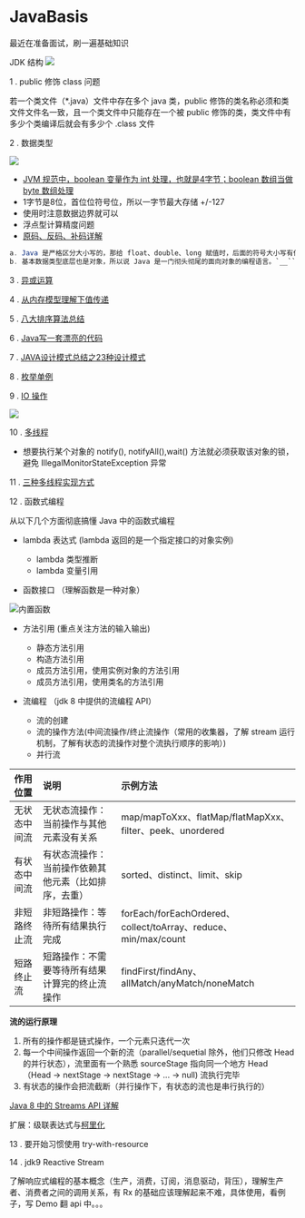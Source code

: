 # JavaBasis
最近在准备面试，刷一遍基础知识

JDK 结构
![](https://ws3.sinaimg.cn/large/006tKfTcgy1fqzhbmij4mj31dw0gewz4.jpg)

1 . public 修饰 class 问题

若一个类文件（*.java）文件中存在多个 java 类，public 修饰的类名称必须和类文件文件名一致，且一个类文件中只能存在一个被 public 修饰的类，类文件中有多少个类编译后就会有多少个 .class 文件

2 . 数据类型

![](https://ws2.sinaimg.cn/large/006tKfTcgy1fqzjaj8euvj31bc0hqta6.jpg)

* [JVM 规范中，boolean 变量作为 int 处理，也就是4字节；boolean 数组当做 byte 数组处理](https://www.jianshu.com/p/2f663dc820d0)
* 1字节是8位，首位位符号位，所以一字节最大存储 +/-127
* 使用时注意数据边界就可以
* 浮点型计算精度问题
* [原码、反码、补码详解](https://www.cnblogs.com/zhangziqiu/archive/2011/03/30/ComputerCode.html)

``` java
a. Java 是严格区分大小写的，那给 float、double、long 赋值时，后面的符号大小写有什么区别？
b. 基本数据类型底层也是对象，所以说 Java 是一门彻头彻尾的面向对象的编程语言。`__``__`
```

3 . [异或运算](http://www.cnblogs.com/JhSonD/p/6374397.html)

4 . [从内存模型理解下值传递](https://www.zhihu.com/question/31203609)

5 . [八大排序算法总结](https://itimetraveler.github.io/2017/07/18/%E5%85%AB%E5%A4%A7%E6%8E%92%E5%BA%8F%E7%AE%97%E6%B3%95%E6%80%BB%E7%BB%93%E4%B8%8Ejava%E5%AE%9E%E7%8E%B0/#%E6%A6%82%E8%BF%B0)

6 . [Java写一套漂亮的代码](https://www.zhihu.com/question/39972591)

7 . [JAVA设计模式总结之23种设计模式](https://www.cnblogs.com/pony1223/p/7608955.html)

8 . [枚举单例](https://www.cnblogs.com/cielosun/p/6596475.html)

9 . [IO 操作](https://blog.csdn.net/wei_zhi/article/details/52933233)

![](https://ws4.sinaimg.cn/large/006tKfTcgy1fr6ekuxv65j30ml0dwk49.jpg)

10 . [多线程](https://blog.csdn.net/evankaka/article/details/44153709)

* 想要执行某个对象的 notify(), notifyAll(),wait() 方法就必须获取该对象的锁，避免 IllegalMonitorStateException 异常

11 . [三种多线程实现方式](https://my.oschina.net/Tsher2015/blog/487277)

12 . 函数式编程

从以下几个方面彻底搞懂 Java 中的函数式编程

* lambda 表达式 (lambda 返回的是一个指定接口的对象实例)  
  * lambda 类型推断  
  * lambda 变量引用
  
* 函数接口 （理解函数是一种对象）

![内置函数](https://ws2.sinaimg.cn/large/006tNbRwly1fue8da3fvnj31kw0yu1kx.jpg)

* 方法引用  (重点关注方法的输入输出)  
  * 静态方法引用
  * 构造方法引用
  * 成员方法引用，使用实例对象的方法引用
  * 成员方法引用，使用类名的方法引用
  
* 流编程 （jdk 8 中提供的流编程 API）  
  * 流的创建
  * 流的操作方法(中间流操作/终止流操作（常用的收集器，了解 stream 运行机制，了解有状态的流操作对整个流执行顺序的影响）)
  * 并行流

|作用位置| 说明                                   | 示例方法 |
|:------| :-------------------------------------- | :------------------------------------------------------------ |
|无状态中间流| 无状态流操作：当前操作与其他元素没有关系     | map/mapToXxx、flatMap/flatMapXxx、filter、peek、unordered |
|有状态中间流| 有状态流操作：当前操作依赖其他元素（比如排序，去重） | sorted、distinct、limit、skip                             |
|非短路终止流| 非短路操作：等待所有结果执行完成 | forEach/forEachOrdered、collect/toArray、reduce、min/max/count |
|短路终止流| 短路操作：不需要等待所有结果计算完的终止流操作 | findFirst/findAny、allMatch/anyMatch/noneMatch |

**流的运行原理**
1. 所有的操作都是链式操作，一个元素只迭代一次
2. 每一个中间操作返回一个新的流（parallel/sequetial 除外，他们只修改 Head 的并行状态），流里面有一个熟悉 sourceStage 指向同一个地方 Head （Head -> nextStage -> nextStage -> ... -> null) 流执行完毕
3. 有状态的操作会把流截断（并行操作下，有状态的流也是串行执行的）

[Java 8 中的 Streams API 详解](https://www.ibm.com/developerworks/cn/java/j-lo-java8streamapi/index.html)

扩展：级联表达式与[柯里化](https://zh.wikipedia.org/wiki/柯里化)

13 . 要开始习惯使用 try-with-resource

14 . jdk9 Reactive Stream 

了解响应式编程的基本概念（生产，消费，订阅，消息驱动，背压），理解生产者、消费者之间的调用关系，有 Rx 的基础应该理解起来不难，具体使用，看例子，写 Demo 翻 api 中。。。